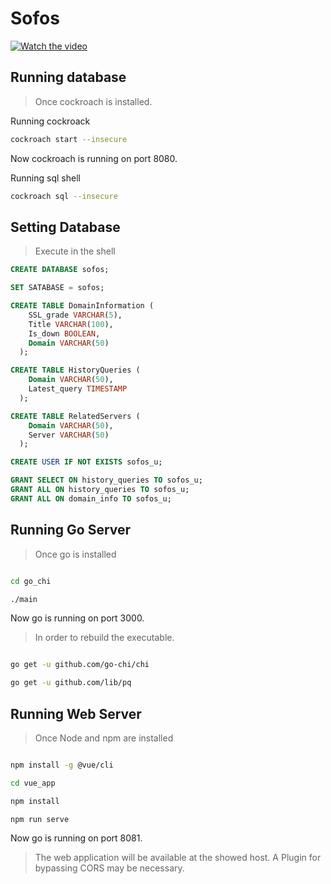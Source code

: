 # Sofos

[![Watch the video](https://i.imgur.com/TuE78so.png)](https://youtu.be/sGA_f3I-WNw)

## Running database

> Once cockroach is installed.

Running cockroack
```bash
cockroach start --insecure  
```

Now cockroach is running on port 8080.

Running sql shell
```bash
cockroach sql --insecure 
```

## Setting Database

> Execute in the shell


```sql
CREATE DATABASE sofos;
```

```sql
SET SATABASE = sofos;
```

 
```sql
CREATE TABLE DomainInformation (
    SSL_grade VARCHAR(5),
    Title VARCHAR(100),
    Is_down BOOLEAN,
    Domain VARCHAR(50)
  );
```

```sql
CREATE TABLE HistoryQueries (
    Domain VARCHAR(50),
    Latest_query TIMESTAMP
  );
```
 
```sql
CREATE TABLE RelatedServers (
    Domain VARCHAR(50),
    Server VARCHAR(50)
  );
``` 

```sql
CREATE USER IF NOT EXISTS sofos_u;
```


```sql
GRANT SELECT ON history_queries TO sofos_u;
GRANT ALL ON history_queries TO sofos_u;
GRANT ALL ON domain_info TO sofos_u;
```

## Running Go Server

>  Once go is installed

```bash

cd go_chi

./main

```
Now go is running on port 3000.


> In order to rebuild the executable.

```bash

go get -u github.com/go-chi/chi

go get -u github.com/lib/pq

```


## Running Web Server

>  Once Node and npm are installed


```bash

npm install -g @vue/cli

cd vue_app

npm install

npm run serve
```

Now go is running on port 8081.


> The web application will be available at the showed host. A Plugin for bypassing CORS may be necessary. 
